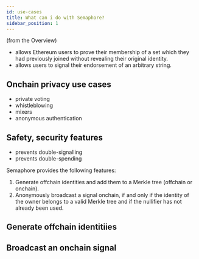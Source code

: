 ```yaml
---
id: use-cases
title: What can i do with Semaphore?
sidebar_position: 1
---
```


(from the Overview)

- allows Ethereum users to prove their membership of a set which they had previously joined without revealing their original identity. 
- allows users to signal their endorsement of an arbitrary string.


## Onchain privacy use cases

- private voting
- whistleblowing
- mixers
- anonymous authentication

## Safety, security features

- prevents double-signalling
- prevents double-spending


Semaphore provides the following features:

1. Generate offchain identities and add them to a Merkle tree (offchain or onchain).
2. Anonymously broadcast a signal onchain, if and only if the identity of the owner belongs to a
   valid Merkle tree and if the nullifier has not already been used.

## Generate offchain identitiies



## Broadcast an onchain signal